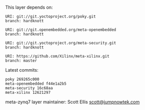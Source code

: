 This layer depends on:

    URI: git://git.yoctoproject.org/poky.git
    branch: hardknott

    URI: git://git.openembedded.org/meta-openembedded
    branch: hardknott

    URI: git://git.yoctoproject.org/meta-security.git
    branch: hardknott

    URI: https://github.com/Xilinx/meta-xilinx.git 
    branch: master

Latest commits:

    poky 269265c000
    meta-openembedded f44e1a2b5
    meta-security 16c68aa
    meta-xilinx 12621297

meta-zynq7 layer maintainer: Scott Ellis <scott@jumpnowtek.com>
